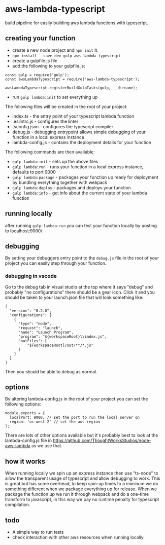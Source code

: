 # aws-lambda-typescript

build pipeline for easily building aws lambda functions with typescript.

## creating your function

- create a new node project and `npm init` it.
- `npm install --save-dev gulp aws-lambda-typescript`
- create a gulpfile.js file
- add the following to your gulpfile.js:

```
const gulp = require('gulp');
const awsLambdaTypescript = require('aws-lambda-typescript');

awsLambdaTypescript.registerBuildGulpTasks(gulp, __dirname);
```

- run `gulp lambda:init` to set everything up

The following files will be created in the root of your project:

- index.ts - the entry point of your typescript lambda function
- .eslintrc.js - configures the linter
- tsconfig.json - configures the typescript compiler
- debug.js - debugging entrypoint allows simple debugging of your function in a local express instance
- lambda-config.js - contains the deployment details for your function

The following commands are then available:

- `gulp lambda:init` - sets up the above files
- `gulp lambda:run` - runs your function in a local express instance, defaults to port 9000
- `gulp lambda:package` - packages your function up ready for deployment by bundling everything together with webpack
- `gulp lambda:deploy` - packages and deploys your function
- `gulp lambda:info` - get info about the current state of your lambda function

## running locally

after running `gulp lambda:run` you can test your function locally by posting to localhost:9000/

## debugging

By setting your debuggers entry point to the `debug.js` file in the root of your project you can easily step through your function.

### debugging in vscode

Go to the debug tab in visual studio
at the top where it says "debug" and probably "no configurations" there should be a gear icon. Click it and you should be taken to your launch.json file that will look something like:

```
{
  "version": "0.2.0",
  "configurations": [
    {
      "type": "node",
      "request": "launch",
      "name": "Launch Program",
      "program": "${workspaceRoot}\\index.js",
      "outFiles": [
          "${workspaceRoot}/out/**/*.js"
      ]
    }
  ]
}
```

Then you should be able to debug as normal.

## options

By altering lambda-config.js in the root of your project you can set the following options:

```
module.exports = {
  localPort: 9000, // set the port to run the local server on
  region: 'us-west-2' // set the aws region
};
```

There are lots of other options available but it's probably best to look at the lambda-config.js file in https://github.com/ThoughtWorksStudios/node-aws-lambda as we use that.

## how it works

When running locally we spin up an express instance then use "ts-node" to allow the transparent usage of typescript and allow debugging to work. This is great but has some overhead, to keep spin-up times to a miminum we do something different when we package everything up for release. When we package the function up we run it through webpack and do a one-time transform to javascript, in this way we pay no runtime penalty for typescript compilation.

## todo

- A simple way to run tests
- check interaction with other aws resources when running locally
